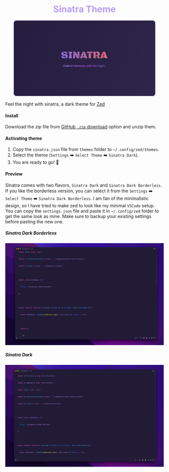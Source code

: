 <center style="color: #B89CF8">
 <h1>Sinatra Theme</h1>
</center>

<center>
 <img src="./assets/sinatra.png" alt="Sinatra Theme">
</center>

Feel the night with sinatra, a dark theme for [Zed](https://zed.dev)

#### Install
Download the zip file from [GitHub `.zip` download](https://github.com/xambassador/sinatra-zed-theme/archive/main.zip) option and unzip them.

#### Activating theme

1. Copy the `sinatra.json` file from `themes` folder to `~/.config/zed/themes`.
2. Select the theme (`Settings` ➡️ `Select Theme` ➡️ `Sinatra Dark`).
3. You are ready to go! 🚀

#### Preview
Sinatra comes with two flavors, `Sinatra Dark` and `Sinatra Dark Borderless`. If you like the borderless version, you can select it from the `Settings` ➡️ `Select Theme` ➡️ `Sinatra Dark Borderless`. I am fan of the minimalistic design, so I have tried to make zed to look like my minimal `VSCode` setup. You can copy the `settings.json` file and paste it in `~/.config/zed` folder to get the same look as mine. Make sure to backup your existing settings before pasting the new one.

##### Sinatra Dark Borderless
![Sinatra Theme](./assets/ss-1.png)

##### Sinatra Dark
![Sinatra Theme](./assets/ss-2.png)
